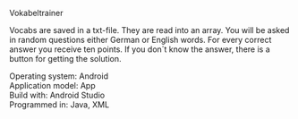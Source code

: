Vokabeltrainer

Vocabs are saved in a txt-file. They are read into an array. You will be asked in random questions either German or English words.
For every correct answer you receive ten points.
If you don´t know the answer, there is a button for getting the solution.

Operating system: Android  
Application model: App  
Build with: Android Studio  
Programmed in: Java, XML  
